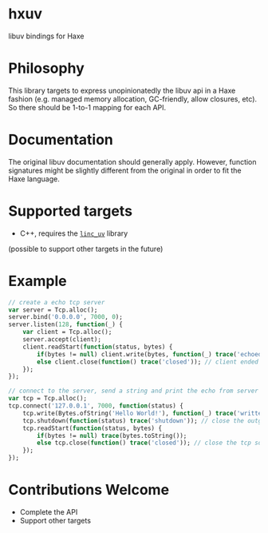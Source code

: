 # hxuv

libuv bindings for Haxe

# Philosophy

This library targets to express unopinionatedly the libuv api in a Haxe fashion (e.g. managed memory allocation, GC-friendly, allow closures, etc). So there should be 1-to-1 mapping for each API. 

# Documentation

The original libuv documentation should generally apply. However, function signatures might be slightly different from the original in order to fit the Haxe language.

# Supported targets

- C++, requires the [`linc_uv`](https://github.com/kevinresol/linc_uv) library

(possible to support other targets in the future)

# Example

```haxe
// create a echo tcp server
var server = Tcp.alloc();
server.bind('0.0.0.0', 7000, 0);
server.listen(128, function(_) {
	var client = Tcp.alloc();
	server.accept(client);
	client.readStart(function(status, bytes) {
		if(bytes != null) client.write(bytes, function(_) trace('echoed')); // echo
		else client.close(function() trace('closed')); // client ended
	});
});

// connect to the server, send a string and print the echo from server
var tcp = Tcp.alloc();
tcp.connect('127.0.0.1', 7000, function(status) {
	tcp.write(Bytes.ofString('Hello World!'), function(_) trace('written')); // write to server
	tcp.shutdown(function(status) trace('shutdown')); // close the outgoing stream
	tcp.readStart(function(status, bytes) {
		if(bytes != null) trace(bytes.toString());
		else tcp.close(function() trace('closed')); // close the tcp socket
	});
});
```

# Contributions Welcome

- Complete the API
- Support other targets